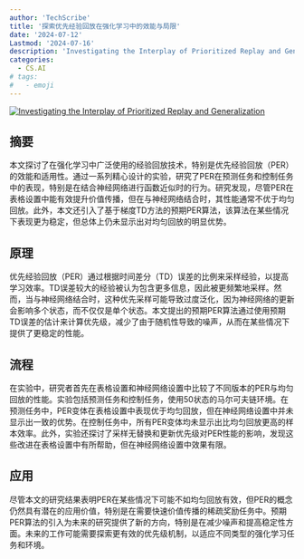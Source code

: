 ```yaml
---
author: 'TechScribe'
title: '探索优先经验回放在强化学习中的效能与局限'
date: '2024-07-12'
Lastmod: '2024-07-16'
description: 'Investigating the Interplay of Prioritized Replay and Generalization'
categories:
  - CS.AI
# tags:
#   - emoji
---
```


[![Investigating the Interplay of Prioritized Replay and Generalization](https://arxiv-research-1301205113.cos.ap-guangzhou.myqcloud.com/images/2407.09702v1.pdf_0.jpg)](https://arxiv.org/abs/2407.09702v1)

## 摘要

本文探讨了在强化学习中广泛使用的经验回放技术，特别是优先经验回放（PER）的效能和适用性。通过一系列精心设计的实验，研究了PER在预测任务和控制任务中的表现，特别是在结合神经网络进行函数近似时的行为。研究发现，尽管PER在表格设置中能有效提升价值传播，但在与神经网络结合时，其性能通常不优于均匀回放。此外，本文还引入了基于梯度TD方法的预期PER算法，该算法在某些情况下表现更为稳定，但总体上仍未显示出对均匀回放的明显优势。<!--more-->

## 原理

优先经验回放（PER）通过根据时间差分（TD）误差的比例来采样经验，以提高学习效率。TD误差较大的经验被认为包含更多信息，因此被更频繁地采样。然而，当与神经网络结合时，这种优先采样可能导致过度泛化，因为神经网络的更新会影响多个状态，而不仅仅是单个状态。本文提出的预期PER算法通过使用预期TD误差的估计来计算优先级，减少了由于随机性导致的噪声，从而在某些情况下提供了更稳定的性能。

## 流程

在实验中，研究者首先在表格设置和神经网络设置中比较了不同版本的PER与均匀回放的性能。实验包括预测任务和控制任务，使用50状态的马尔可夫链环境。在预测任务中，PER变体在表格设置中表现优于均匀回放，但在神经网络设置中并未显示出一致的优势。在控制任务中，所有PER变体均未显示出比均匀回放更高的样本效率。此外，实验还探讨了采样无替换和更新优先级对PER性能的影响，发现这些改进在表格设置中有所帮助，但在神经网络设置中效果有限。

## 应用

尽管本文的研究结果表明PER在某些情况下可能不如均匀回放有效，但PER的概念仍然具有潜在的应用价值，特别是在需要快速价值传播的稀疏奖励任务中。预期PER算法的引入为未来的研究提供了新的方向，特别是在减少噪声和提高稳定性方面。未来的工作可能需要探索更有效的优先级机制，以适应不同类型的强化学习任务和环境。